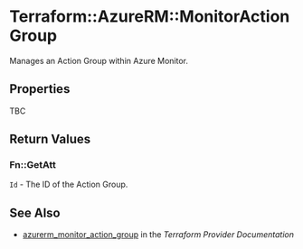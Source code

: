 # Terraform::AzureRM::MonitorActionGroup

Manages an Action Group within Azure Monitor.

## Properties

TBC

## Return Values

### Fn::GetAtt

`Id` - The ID of the Action Group.

## See Also

* [azurerm_monitor_action_group](https://www.terraform.io/docs/providers/azurerm/r/monitor_action_group.html) in the _Terraform Provider Documentation_